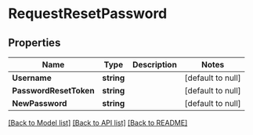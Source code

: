 # RequestResetPassword

## Properties
Name | Type | Description | Notes
------------ | ------------- | ------------- | -------------
**Username** | **string** |  | [default to null]
**PasswordResetToken** | **string** |  | [default to null]
**NewPassword** | **string** |  | [default to null]

[[Back to Model list]](../README.md#documentation-for-models) [[Back to API list]](../README.md#documentation-for-api-endpoints) [[Back to README]](../README.md)


